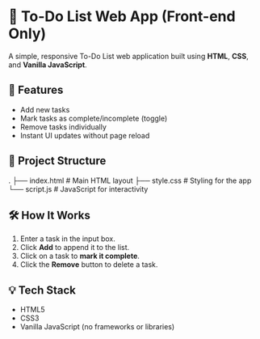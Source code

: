 # 📝 To-Do List Web App (Front-end Only)

A simple, responsive To-Do List web application built using **HTML**, **CSS**, and **Vanilla JavaScript**.

## 🚀 Features

- Add new tasks
- Mark tasks as complete/incomplete (toggle)
- Remove tasks individually
- Instant UI updates without page reload

## 📁 Project Structure
.
├── index.html # Main HTML layout
├── style.css # Styling for the app
└── script.js # JavaScript for interactivity


## 🛠️ How It Works

1. Enter a task in the input box.
2. Click **Add** to append it to the list.
3. Click on a task to **mark it complete**.
4. Click the **Remove** button to delete a task.

## 💡 Tech Stack

- HTML5
- CSS3
- Vanilla JavaScript (no frameworks or libraries)
